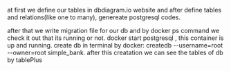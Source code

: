 at first we define our tables in dbdiagram.io website and after define tables and relations(like one to many), genereate postgresql codes.

after that we write migration file for our db and by docker ps command we check it out that its running or not.
docker start postgresql , this container is up and running.
create db in terminal by docker:
createdb --username=root --owner=root simple_bank.
after this creatation we can see the tables of db by tablePlus


